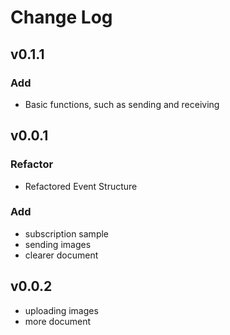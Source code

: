 # Change Log 

## v0.1.1

### Add

* Basic functions, such as sending and receiving

## v0.0.1

### Refactor

* Refactored Event Structure

### Add

* subscription sample
* sending images
* clearer document 

## v0.0.2

* uploading images
* more document